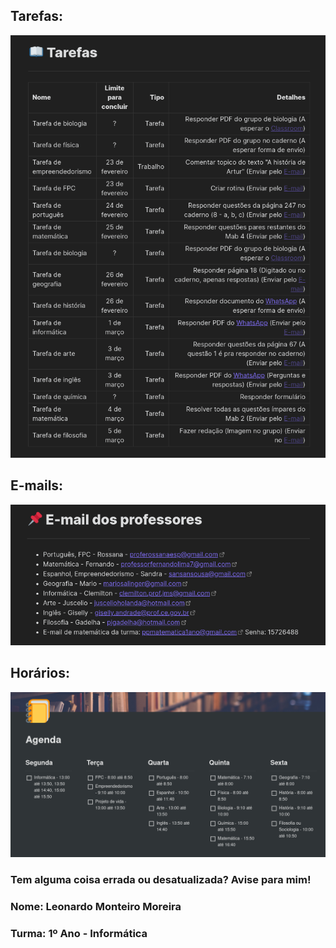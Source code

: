 ## Tarefas:
<img src="Docs/2021-02-26_12-04.png"/>

## E-mails:
<img src="Docs/2021-02-26_12-04_1.png"/>

## Horários:
<img src="Docs/Agenda.png"/>

### Tem alguma coisa errada ou desatualizada? Avise para mim!
### Nome: Leonardo Monteiro Moreira
### Turma: 1º Ano - Informática
